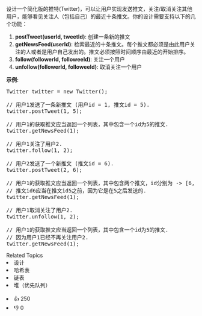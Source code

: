 <p>设计一个简化版的推特(Twitter)，可以让用户实现发送推文，关注/取消关注其他用户，能够看见关注人（包括自己）的最近十条推文。你的设计需要支持以下的几个功能：</p>

<ol>
	<li><strong>postTweet(userId, tweetId)</strong>: 创建一条新的推文</li>
	<li><strong>getNewsFeed(userId)</strong>: 检索最近的十条推文。每个推文都必须是由此用户关注的人或者是用户自己发出的。推文必须按照时间顺序由最近的开始排序。</li>
	<li><strong>follow(followerId, followeeId)</strong>: 关注一个用户</li>
	<li><strong>unfollow(followerId, followeeId)</strong>: 取消关注一个用户</li>
</ol>

<p><strong>示例:</strong></p>

<pre>
Twitter twitter = new Twitter();

// 用户1发送了一条新推文 (用户id = 1, 推文id = 5).
twitter.postTweet(1, 5);

// 用户1的获取推文应当返回一个列表，其中包含一个id为5的推文.
twitter.getNewsFeed(1);

// 用户1关注了用户2.
twitter.follow(1, 2);

// 用户2发送了一个新推文 (推文id = 6).
twitter.postTweet(2, 6);

// 用户1的获取推文应当返回一个列表，其中包含两个推文，id分别为 -&gt; [6, 5].
// 推文id6应当在推文id5之前，因为它是在5之后发送的.
twitter.getNewsFeed(1);

// 用户1取消关注了用户2.
twitter.unfollow(1, 2);

// 用户1的获取推文应当返回一个列表，其中包含一个id为5的推文.
// 因为用户1已经不再关注用户2.
twitter.getNewsFeed(1);
</pre>
<div><div>Related Topics</div><div><li>设计</li><li>哈希表</li><li>链表</li><li>堆（优先队列）</li></div></div><br><div><li>👍 250</li><li>👎 0</li></div>